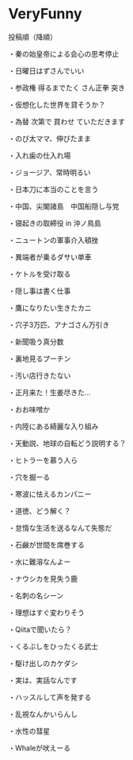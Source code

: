 # VeryFunny
投稿順（降順）

・秦の始皇帝による会心の思考停止

・日曜日はずさんでいい

・参政権 得るまでたく さん正拳 突き

・仮想化した世界を貸そうか？

・為替 次第で 買わせ ていただきます

・のび太ママ、伸びたまま

・入れ歯の仕入れ場

・ジョージア、常時明るい

・日本刀に本当のことを言う

・中国、尖閣諸島　中国船隠し与党

・寝起きの取締役 in 沖ノ鳥島

・ニュートンの軍事介入頓挫

・異端者が乗るダサい単車

・ケトルを受け取る

・隠し事は書く仕事

・鷹になりたい生きたカニ

・穴子3万匹、アナゴさん万引き

・新聞吸う真分数

・裏地見るプーチン

・汚い店行きたない

・正月来た！生姜尽きた...

・おお味噌か

・内陸にある綺麗な入り組み

・天動説、地球の自転どう説明する？

・ヒトラーを慕う人ら

・穴を掘ーる

・寒波に怯えるカンパニー

・道徳、どう解く？

・怠惰な生活を送るなんて失態だ

・石鹸が世間を席巻する

・水に難溶なんよー

・ナウシカを見失う鹿

・名刺の名シーン

・理想はすぐ変わりそう

・Qiitaで聞いたら？

・くるぶしをひったくる武士

・駆け出しのカケダシ

・実は、実話なんです

・ハッスルして声を発する

・乱視なんかいらんし

・水性の彗星

・Whaleが吠えーる